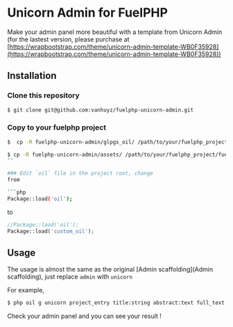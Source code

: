 Unicorn Admin for FuelPHP 
==========================

Make your admin panel more beautiful with a template from Unicorn Admin
(for the lastest version, please purchase at [https://wrapbootstrap.com/theme/unicorn-admin-template-WB0F35928](https://wrapbootstrap.com/theme/unicorn-admin-template-WB0F35928))

## Installation

### Clone this repository

```sh
$ git clone git@github.com:vanhuyz/fuelphp-unicorn-admin.git

```

### Copy to your fuelphp project

```sh
$  cp -R fuelphp-unicorn-admin/glpgs_oil/ /path/to/your/fuelphp_project/fuel/packages/glpgs_oil

$ cp -R fuelphp-unicorn-admin/assets/ /path/to/your/fuelphp_project/fuel/public/assets/
``

### Edit `oil` file in the project root, change
from

```php
Package::load('oil');
```

to

```php
//Package::load('oil');
Package::load('custom_oil');
```

## Usage

The usage is almost the same as the original [Admin scaffolding](Admin scaffolding), just replace `admin` with `unicorn`

For example,

```sh
$ php oil g unicorn project_entry title:string abstract:text full_text:text project_id:int is_draft:int order:int -s
```

Check your admin panel and you can see your result !